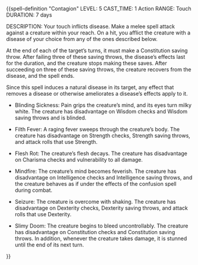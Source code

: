 {{spell-definition "Contagion"
LEVEL: 5
CAST_TIME: 1 Action
RANGE: Touch
DURATION: 7 days

DESCRIPTION:
Your touch inflicts disease. Make a melee spell attack against a creature within your reach. On a hit, you afflict the creature with a disease of your choice from any of the ones described below.

At the end of each of the target’s turns, it must make a Constitution saving throw. After failing three of these saving throws, the disease’s effects last for the duration, and the creature stops making these saves. After succeeding on three of these saving throws, the creature recovers from the disease, and the spell ends.

Since this spell induces a natural disease in its target, any effect that removes a disease or otherwise ameliorates a disease’s effects apply to it.

- Blinding Sickness: Pain grips the creature’s mind, and its eyes turn milky white. The creature has disadvantage on Wisdom checks and Wisdom saving throws and is blinded.

- Filth Fever: A raging fever sweeps through the creature’s body. The creature has disadvantage on Strength checks, Strength saving throws, and attack rolls that use Strength.

- Flesh Rot: The creature’s flesh decays. The creature has disadvantage on Charisma checks and vulnerability to all damage.

- Mindfire: The creature’s mind becomes feverish. The creature has disadvantage on Intelligence checks and Intelligence saving throws, and the creature behaves as if under the effects of the confusion spell during combat.

- Seizure: The creature is overcome with shaking. The creature has disadvantage on Dexterity checks, Dexterity saving throws, and attack rolls that use Dexterity.

- Slimy Doom: The creature begins to bleed uncontrollably. The creature has disadvantage on Constitution checks and Constitution saving throws. In addition, whenever the creature takes damage, it is stunned until the end of its next turn.

}}